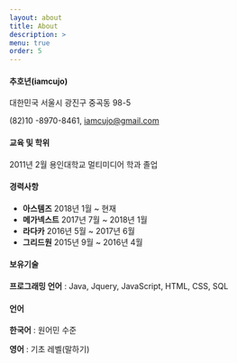 ```yaml
---
layout: about
title: About
description: >
menu: true
order: 5
---
```


#### 추호년(iamcujo)

대한민국 서울시 광진구 중곡동 98-5

(82)10 -8970-8461, iamcujo@gmail.com

#### 교육 및 학위

2011년 2월 용인대학교 멀티미디어 학과 졸업

#### 경력사항

- **아스템즈** 2018년 1월 ~ 현재
- **메가넥스트** 2017년 7월 ~ 2018년 1월
- **라다카** 2016년 5월 ~ 2017년 6월
- **그리드원** 2015년 9월 ~ 2016년 4월

#### 보유기술

**프로그래밍 언어** : Java, Jquery, JavaScript, HTML, CSS, SQL

#### 언어

**한국어** : 원어민 수준

**영어** : 기초 레벨(말하기)